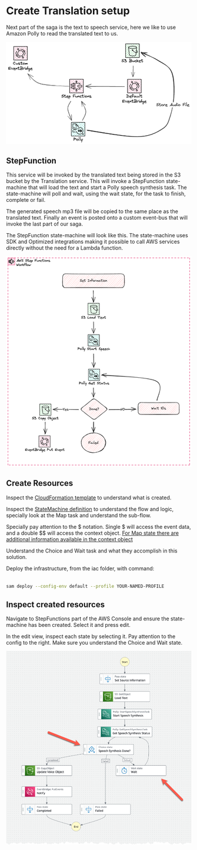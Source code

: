 # Create Translation setup

Next part of the saga is the text to speech service, here we like to use Amazon Polly to read the translated text to us.

![Image showing architecture overview.](./images/architecture-created.png)

## StepFunction

This service will be invoked by the translated text being stored in the S3 bucket by the Translation service. This will invoke a StepFunction state-machine that will load the text and start a Polly speech synthesis task. The state-machine will poll and wait, using the wait state, for the task to finish, complete or fail.

The generated speech mp3 file will be copied to the same place as the translated text. Finally an event is posted onto a custom event-bus that will invoke the last part of our saga.

The StepFunction state-machine will look like this. The state-machine uses SDK and Optimized integrations making it possible to call AWS services directly without the need for a Lambda function.

![Image showing State Machine.](./images/statemachine.png)

## Create Resources

Inspect the [CloudFormation template](iac/template.yaml) to understand what is created.

Inspect the [StateMachine definition](iac/statemachine/) to understand the flow and logic, specially look at the Map task and understand the sub-flow.

Specially pay attention to the $ notation. Single $ will access the event data, and a double $$ will access the context object. [For Map state there are additional information available in the context object](https://docs.aws.amazon.com/step-functions/latest/dg/input-output-contextobject.html#contextobject-map)

Understand the Choice and Wait task and what they accomplish in this solution.

Deploy the infrastructure, from the iac folder, with command:

``` bash

sam deploy --config-env default --profile YOUR-NAMED-PROFILE

```

## Inspect created resources

Navigate to StepFunctions part of the AWS Console and ensure the state-machine has been created. Select it and press edit.

In the edit view, inspect each state by selecting it. Pay attention to the config to the right. Make sure you understand the Choice and Wait state.

![Image showing the list of state-machines](./images/statemachine-console.png)
